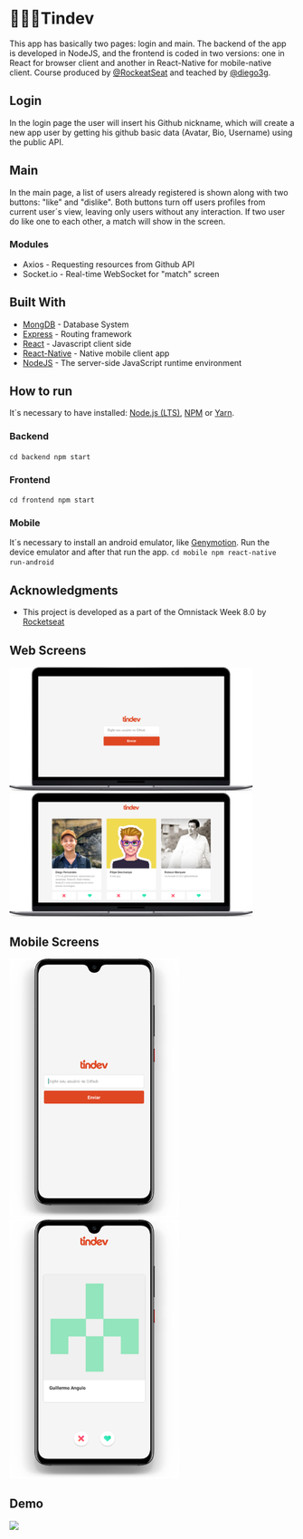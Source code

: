 # 👨🏻‍💻Tindev
This app has basically two pages: login and main. The backend of the app is developed in NodeJS, and the frontend is coded in two versions: one in React for browser client and another in React-Native for mobile-native client. Course produced by [@RockeatSeat](https://github.com/Rocketseat) and teached by [@diego3g](https://github.com/diego3g).

## Login
In the login page the user will insert his Github nickname, which will create a new app user by getting his github basic data (Avatar, Bio, Username) using the public API.

## Main
In the main page, a list of users already registered is shown along with two buttons: "like" and "dislike". Both buttons turn off users profiles from current user´s view, leaving only users without any interaction.
If two user do like one to each other, a match will show in the screen.

### Modules
* Axios - Requesting resources from Github API
* Socket.io - Real-time WebSocket for "match" screen 


## Built With

* [MongDB](https://www.mongodb.com/) - Database System
* [Express](https://expressjs.com/en/guide/routing.html) - Routing framework
* [React](https://reactjs.org/) - Javascript client side
* [React-Native](http://www.reactnative.com/) - Native mobile client app
* [NodeJS](https://nodejs.org/en/) -  The server-side JavaScript runtime environment

## How to run
It´s necessary to have installed: [Node.js (LTS)](https://nodejs.org/en/), [NPM](https://www.npmjs.com/get-npm) or [Yarn](https://yarnpkg.com/lang/en/).

### Backend
``
cd backend
npm start
``
### Frontend
``
cd frontend
npm start
``
### Mobile
It´s necessary to install an android emulator, like [Genymotion](https://www.genymotion.com/). Run the device emulator and after that run the app.
``
cd mobile
npm react-native run-android
``

## Acknowledgments

* This project is developed as a part of the Omnistack Week 8.0 by [Rocketseat](https://github.com/Rocketseat) 

## Web Screens
<img src="https://github.com/GuilleAngulo/tindev/blob/master/react-1.png" width="430"> <img src="https://github.com/GuilleAngulo/tindev/blob/master/react-2.png" width="430">

## Mobile Screens

<img src="https://github.com/GuilleAngulo/tindev/blob/master/app-1.png" width="300"> <img src="https://github.com/GuilleAngulo/tindev/blob/master/mobile-2.png" width="300">

## Demo
<img src="https://github.com/GuilleAngulo/tindev/blob/master/match.gif" width="800">
